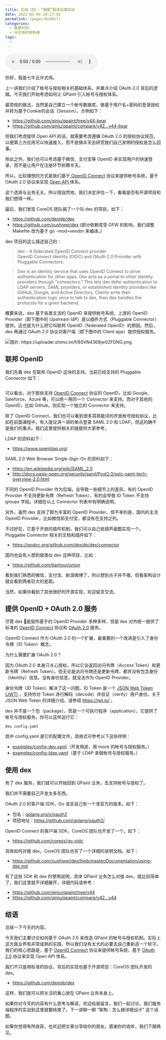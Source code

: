 ```yaml
---
title: 实战（四）：“画图”程序后端实战
date: 2022-03-09 20:27:55
permalink: /pages/0c6017/
categories:
  - 极客时间
  - 许式伟的架构课
tags:
  - 
---
```

<audio title="44.实战（四）：“画图”程序后端实战" src="https://static001.geekbang.org/resource/audio/a4/8f/a4b9f2yye7a42a51caef39b55994278f.mp3" controls="controls"></audio> 
<p>你好，我是七牛云许式伟。</p><p>上一讲我们介绍了帐号与授权相关的基础体系，并重点介绍 OAuth 2.0 背后的逻辑。今天我们开始考虑如何让 QPaint 引入帐号与授权体系。</p><p>最常规的做法，当然是自己建立一个帐号数据库，做基于用户名+密码的登录授权并转为基于Cookie的会话（Session）。示例如下：</p><ul>
<li><a href="https://github.com/qiniu/qpaint/tree/v44-bear">https://github.com/qiniu/qpaint/tree/v44-bear</a></li>
<li><a href="https://github.com/qiniu/qpaint/compare/v42...v44-bear">https://github.com/qiniu/qpaint/compare/v42...v44-bear</a></li>
</ul><p>但我们考虑提供 Open API 的话，就需要考虑遵循 OAuth 2.0 的授权协议规范，以便第三方应用可以快速接入，而不是搞半天去研究我们自己发明的授权是怎么回事。</p><p>除此之外，我们也可以考虑基于微信、支付宝等 OpenID 来实现用户的快速登录，而不是让用户在注册环节折腾半天。</p><p>所以，比较理想的方式是我们基于<a href="https://openid.net/connect/"> OpenID Connect</a> 协议来提供帐号系统，基于 OAuth 2.0 协议来实现 <a href="https://oauth.net/2/">Open API </a>体系。</p><p>这个选择与业务无关。所以很自然地，我们决定评估一下，看看是否有开源项目和我们想得一样。</p><p>最后，我们发现 CoreOS 团队搞了一个叫 dex 的项目，如下：</p><!-- [[[read_end]]] --><ul>
<li><a href="https://github.com/dexidp/dex">https://github.com/dexidp/dex</a></li>
<li><a href="https://github.com/xushiwei/dex">https://github.com/xushiwei/dex</a> (部分依赖库受 GFW 的影响，我们调整 Makefile 改为基于 go -mod=vendor 来编译。)</li>
</ul><p>dex 项目的这么描述自己的：</p><blockquote>
<p>dex - A federated OpenID Connect provider<br>
OpenID Connect Identity (OIDC) and OAuth 2.0 Provider with Pluggable Connectors.</p>
</blockquote><blockquote>
<p>Dex is an identity service that uses OpenID Connect to drive authentication for other apps. Dex acts as a portal to other identity providers through "connectors." This lets dex defer authentication to LDAP servers, SAML providers, or established identity providers like GitHub, Google, and Active Directory. Clients write their authentication logic once to talk to dex, then dex handles the protocols for a given backend.</p>
</blockquote><p>概要来说，dex 基于各类主流的 OpenID 来提供帐号系统，上游的 OpenID Provider（即下图中的 Upstream IdP）是以插件方式（Pluggable Connector）提供。这也是为什么把它叫联邦 OpenID（federated OpenID）的原因。然后，dex 再通过 OAuth 2.0 协议对客户端（即下图中的 Client app）提供授权服务。</p><p><img src="https://static001.geekbang.org/resource/image/08/7c/08f27c67c945d18b16bdcb6e61c22a7c.png?wh=760*460" alt="图片: https://uploader.shimo.im/f/8SVN4368jw0ZFDNG.png"></p><h2>联邦 OpenID</h2><p>我们先看 dex 在联邦 OpenID 这块的支持。当前已经支持的 Pluggable Connector 如下：</p><p><img src="https://static001.geekbang.org/resource/image/80/d1/80204fe57a0fb569a258e98a3fe4d3d1.png?wh=891*474" alt=""></p><p>可以看出，对于那些支持 <a href="https://openid.net/connect/">OpenID Connect</a> 协议的 OpenID，比如 Google、Saleforce、Azure 等，可以统一用同一个 Connector 来支持。而对于其他的 OpenID，比如 Github，则实现一个独立的 Connector 来支持。</p><p>除了 OpenID Connect，我们也可以看到很多耳熟能详的开放帐号授权协议，比如在前面课程中，有人提议讲一讲的单点登录 SAML 2.0 和 LDAP。但这的确不是我们的重点。我们这里提供相关的链接供大家参考。</p><p>LDAP 的资料如下：</p><ul>
<li><a href="https://www.openldap.org/">https://www.openldap.org/</a></li>
</ul><p>SAML 2.0 Web Browser Single-Sign-On 的资料如下：</p><ul>
<li><a href="https://en.wikipedia.org/wiki/SAML_2.0">https://en.wikipedia.org/wiki/SAML_2.0</a></li>
<li><a href="http://docs.oasis-open.org/security/saml/Post2.0/sstc-saml-tech-overview-2.0.html">http://docs.oasis-open.org/security/saml/Post2.0/sstc-saml-tech-overview-2.0.html</a></li>
</ul><p>不同的 OpenID Provider 作为后端，会导致一些细节上的差异。有的 OpenID Provider 不支持更新令牌（Refresh Token），有的会导致 ID Token 不支持 groups 字段。详细在以上 Connector 列表中有明确说明。</p><p>另外，虽然 dex 支持了颇为丰富的 OpenID Provider，但不幸的是，国内的主流 OpenID Provider，比如微信和支付宝，都没有在支持之列。</p><p>不过好在，它基于开放的插件机制，我们可以自己依葫芦画瓢实现一个。Pluggable Connector 相关的文档和插件如下：</p><ul>
<li><a href="https://godoc.org/github.com/dexidp/dex/connector">https://godoc.org/github.com/dexidp/dex/connector</a></li>
</ul><p>国内也会有人想到做类似 dex 这种项目，比如：</p><ul>
<li><a href="https://github.com/tiantour/union">https://github.com/tiantour/union</a></li>
</ul><p>看到我们熟悉的微信、支付宝、新浪微博了，所以想到点子并不难，但看架构设计就会看到两者巨大的差距。</p><p>当然，如果你看到了其他很好的开源实现，欢迎留言交流。</p><h2>提供 OpenID + OAuth 2.0 服务</h2><p>尽管 dex 底层所基于的 OpenID Provider 多种多样，但是 dex 对外统一提供了标准的 <a href="https://openid.net/connect/">OpenID Connect</a> 协议和 <a href="https://oauth.net/2/">OAuth 2.0</a> 服务。</p><p>OpenID Connect 作为 OAuth 2.0 的一个扩展，最重要的一个改进是引入了身份令牌（ID Token）概念。</p><p>为什么需要扩展 OAuth 2.0？</p><p>因为 OAuth 2.0 本身只关心授权，所以它会返回访问令牌（Access Token）和更新令牌（Refresh Token）。但无论是访问令牌还是更新令牌，都并没有包含身份（Identity）信息。没有身份信息，就没法作为 OpenID Provider。</p><p>身份令牌（ID Token）解决了这一问题。ID Token 是一个 <a href="https://jwt.io">JSON Web Token (JWT)</a> ，支持你对 Token 进行解码（decode）并验证（verify）用户身份。关于 JSON Web Token 的详细介绍，请参阅 <a href="https://jwt.io/">https://jwt.io/</a> 。</p><p>dex 并不是一个包（package），而是一个可执行程序（application），它提供了帐号与授权服务。你可以这样运行它：</p><pre><code>dex config.yaml
</code></pre><p>其中 config.yaml 是它的配置文件。其格式可参考以下这些样例：</p><ul>
<li><a href="https://github.com/xushiwei/dex/blob/master/examples/config-dev.yaml">examples/config-dev.yaml</a>（开发用途，用 mock 的帐号与授权服务。）</li>
<li><a href="https://github.com/xushiwei/dex/blob/master/examples/config-ldap.yaml">examples/config-ldap.yaml</a>（基于 LDAP 来做帐号与授权服务。）</li>
</ul><h2>使用 dex</h2><p>有了 dex 服务，我们就可以开始回到 QPaint 业务，去支持帐号与授权了。</p><p>我们并不需要自己开发太多东西。</p><p>OAuth 2.0 的客户端 SDK，Go 语言自己有一个准官方的版本。如下：</p><ul>
<li>包名：<a href="https://godoc.org/golang.org/x/oauth2">golang.org/x/oauth2</a></li>
<li>项目地址：<a href="https://github.com/golang/oauth2/">https://github.com/golang/oauth2/</a></li>
</ul><p>OpenID Connect 的客户端 SDK，CoreOS 团队也开发了一个。如下：</p><ul>
<li><a href="https://github.com/coreos/go-oidc">https://github.com/coreos/go-oidc</a></li>
</ul><p>具体如何对接 dex，CoreOS 团队也写了一个详细的说明文档。如下：</p><ul>
<li><a href="https://github.com/xushiwei/dex/blob/master/Documentation/using-dex.md">https://github.com/xushiwei/dex/blob/master/Documentation/using-dex.md</a></li>
</ul><p>有了这些 SDK 和 dex 的使用说明，具体 QPaint 业务怎么对接 dex，就比较简单了。我们这里就不详细展开，详细代码请参考：</p><ul>
<li><a href="https://github.com/qiniu/qpaint/tree/v44">https://github.com/qiniu/qpaint/tree/v44</a></li>
<li><a href="https://github.com/qiniu/qpaint/compare/v42...v44">https://github.com/qiniu/qpaint/compare/v42...v44</a></li>
</ul><h2>结语</h2><p>总结一下今天的内容。</p><p>今天我们主要讨论如何基于 OAuth 2.0 来改造 QPaint 的帐号与授权机制。实际上这方面业界有非常成熟的实践，所以我们没有太大的必要去自己重新造一个轮子。我们的核心思路是，基于 <a href="https://openid.net/connect/">OpenID Connect</a> 协议来提供帐号系统，基于 <a href="https://oauth.net/2/">OAuth 2.0</a> 协议来实现 Open API 体系。</p><p>我们不只是用标准的协议，背后的实现也基于开源项目：CoreOS 团队开发的 dex。</p><ul>
<li><a href="https://github.com/dexidp/dex">https://github.com/dexidp/dex</a></li>
</ul><p>这样，我们就可以把关注的重心放在 QPaint 业务本身上。</p><p>如果你对今天的内容有什么思考与解读，欢迎给我留言，我们一起讨论。我们服务端程序的实战到这里就要结束了。下一讲聊一聊 “架构：怎么做详细设计” 这个话题。</p><p>如果你觉得有所收获，也欢迎把文章分享给你的朋友。感谢你的收听，我们下期再见。</p>